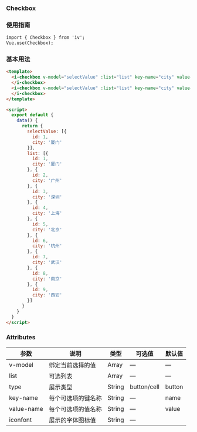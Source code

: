 ### Checkbox

### 使用指南
```html
import { Checkbox } from 'iv';
Vue.use(Checkbox);

```
### 基本用法

```html
<template>
  <i-checkbox v-model="selectValue" :list="list" key-name="city" value-name="id" type="button" iconfont="&#xe756;">
  </i-checkbox>
  <i-checkbox v-model="selectValue" :list="list" key-name="city" value-name="id" type="cell" iconfont="&#xe756;">
  </i-checkbox>
</template>

<script>
  export default {
    data() {
      return {
        selectValue: [{
          id: 1,
          city: '厦门'
        }],
        list: [{
          id: 1,
          city: '厦门'
        }, {
          id: 2,
          city: '广州'
        }, {
          id: 3,
          city: '深圳'
        }, {
          id: 4,
          city: '上海'
        }, {
          id: 5,
          city: '北京'
        }, {
          id: 6,
          city: '杭州'
        }, {
          id: 7,
          city: '武汉'
        }, {
          id: 8,
          city: '南京'
        }, {
          id: 9,
          city: '西安'
        }]
      }
    }
  }
</script>
```

### Attributes

| 参数      | 说明          | 类型      | 可选值       | 默认值   |
|---------- |--------     |---------- |-------------|-------- |
| v-model   | 绑定当前选择的值 | Array   | —          | —       |
| list      | 可选列表      | Array    | —         |       — |
| type      | 展示类型      | String   | button/cell |    button  |
| key-name  | 每个可选项的键名称 | String    | —       |   name |
| value-name | 每个可选项的值名称    | String   | —    |  value |
| iconfont | 展示的字体图标值    | String   | —    |   |

